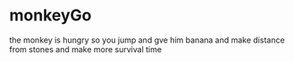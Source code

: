 # monkeyGo
the monkey is hungry so you jump and gve him banana and make distance from stones and make more survival time
